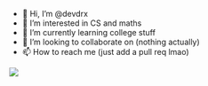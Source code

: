 - 👋 Hi, I’m @devdrx
- 👀 I’m interested in CS and maths
- 🌱 I’m currently learning college stuff
- 💞️ I’m looking to collaborate on (nothing actually)
- 📫 How to reach me (just add a pull req lmao)

![](https://komarev.com/ghpvc/?username=your-github-devdrx)
<!---
devdrx/devdrx is a ✨ special ✨ repository because its `README.md` (this file) appears on your GitHub profile.
You can click the Preview link to take a look at your changes.
--->
